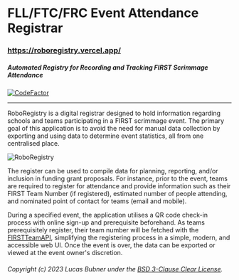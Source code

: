 # FLL/FTC/FRC Event Attendance Registrar
### https://roboregistry.vercel.app/
##### Automated Registry for Recording and Tracking FIRST Scrimmage Attendance
[![CodeFactor](https://www.codefactor.io/repository/github/hololb/roboregistry/badge)](https://www.codefactor.io/repository/github/hololb/roboregistry)
___

RoboRegistry is a digital registrar designed to hold information regarding schools and teams participating in a FIRST scrimmage event. The primary goal of this application is to avoid the need for manual data collection by exporting and using data to determine event statistics, all from one centralised place.

![RoboRegistry](https://i.imgur.com/8mau56s.png)

The register can be used to compile data for planning, reporting, and/or inclusion in funding grant proposals. For instance, prior to the event, teams are required to register for attendance and provide information such as their FIRST Team Number (if registered), estimated number of people attending, and nominated point of contact for teams (email and mobile).

During a specified event, the application utilises a QR code check-in process with online sign-up and prerequisite beforehand. As teams prerequisitely register, their team number will be fetched with the [FIRSTTeamAPI](https://github.com/hololb/FIRSTTeamAPI), simplifying the registering process in a simple, modern, and accessible web UI. Once the event is over, the data can be exported or viewed at the event owner's discretion.

###### Copyright (c) 2023 Lucas Bubner under the [BSD 3-Clause Clear License](https://raw.githubusercontent.com/hololb/RoboRegistry/prod/LICENSE).
